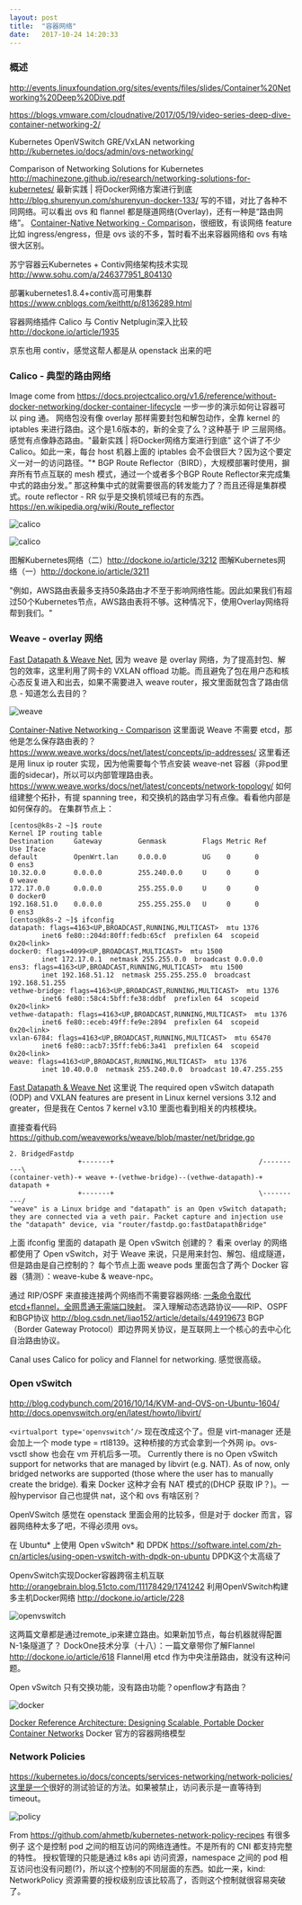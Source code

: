 ```yaml
---
layout: post
title:  "容器网络"
date:   2017-10-24 14:20:33
---
```


### 概述
http://events.linuxfoundation.org/sites/events/files/slides/Container%20Networking%20Deep%20Dive.pdf

https://blogs.vmware.com/cloudnative/2017/05/19/video-series-deep-dive-container-networking-2/

Kubernetes OpenVSwitch GRE/VxLAN networking http://kubernetes.io/docs/admin/ovs-networking/

Comparison of Networking Solutions for Kubernetes http://machinezone.github.io/research/networking-solutions-for-kubernetes/
最新实践 | 将Docker网络方案进行到底 http://blog.shurenyun.com/shurenyun-docker-133/ 写的不错，对比了各种不同网络。可以看出 ovs 和 flannel 都是隧道网络(Overlay)，还有一种是“路由网络”。
[Container-Native Networking - Comparison](https://docs.google.com/spreadsheets/d/1polIS2pvjOxCZ7hpXbra68CluwOZybsP1IYfr-HrAXc/edit#gid=0)，很细致，有谈网络 feature 比如 ingress/engress，但是 ovs 谈的不多，暂时看不出来容器网络和 ovs 有啥很大区别。

苏宁容器云Kubernetes + Contiv网络架构技术实现 http://www.sohu.com/a/246377951_804130

部署kubernetes1.8.4+contiv高可用集群 https://www.cnblogs.com/keithtt/p/8136289.html

容器网络插件 Calico 与 Contiv Netplugin深入比较 http://dockone.io/article/1935

京东也用 contiv，感觉这帮人都是从 openstack 出来的吧

### Calico - 典型的路由网络
Image come from https://docs.projectcalico.org/v1.6/reference/without-docker-networking/docker-container-lifecycle 一步一步的演示如何让容器可以 ping 通。 网络包没有像 overlay 那样需要封包和解包动作，全靠 kernel 的 iptables 来进行路由。这个是1.6版本的，新的全变了么？这种基于 IP 三层网络。感觉有点像静态路由。"最新实践 | 将Docker网络方案进行到底” 这个讲了不少Calico。如此一来，每台 host 机器上面的 iptables 会不会很巨大？因为这个要定义一对一的访问路径。"* BGP Route Reflector（BIRD），大规模部署时使用，摒弃所有节点互联的 mesh 模式，通过一个或者多个BGP Route Reflector来完成集中式的路由分发。” 那这种集中式的就需要很高的转发能力了？而且还得是集群模式。route reflector - RR 似乎是交换机领域已有的东西。https://en.wikipedia.org/wiki/Route_reflector

![calico](/images/2017/calico.png)

![calico](/images/2017/calico2.gif)

图解Kubernetes网络（二）http://dockone.io/article/3212 图解Kubernetes网络（一）http://dockone.io/article/3211

"例如，AWS路由表最多支持50条路由才不至于影响网络性能。因此如果我们有超过50个Kubernetes节点，AWS路由表将不够。这种情况下，使用Overlay网络将帮到我们。"

### Weave - overlay 网络
[Fast Datapath & Weave Net](https://www.weave.works/docs/net/latest/concepts/fastdp-how-it-works/), 因为 weave 是 overlay 网络，为了提高封包、解包的效率，这里利用了网卡的 VXLAN offload 功能。而且避免了包在用户态和核心态反复进入和出去，如果不需要进入 weave router，报文里面就包含了路由信息 - 知道怎么去目的？

![weave](/images/2017/weave.png)

[Container-Native Networking - Comparison](https://docs.google.com/spreadsheets/d/1polIS2pvjOxCZ7hpXbra68CluwOZybsP1IYfr-HrAXc/edit#gid=0) 这里面说 Weave 不需要 etcd，那他是怎么保存路由表的？https://www.weave.works/docs/net/latest/concepts/ip-addresses/ 这里看还是用 linux ip router 实现，因为他需要每个节点安装 weave-net 容器（非pod里面的sidecar)，所以可以内部管理路由表。
https://www.weave.works/docs/net/latest/concepts/network-topology/ 如何组建整个拓扑，有提 spanning tree，和交换机的路由学习有点像。看看他内部是如何保存的。
在集群节点上：
```
[centos@k8s-2 ~]$ route
Kernel IP routing table
Destination     Gateway         Genmask         Flags Metric Ref    Use Iface
default         OpenWrt.lan     0.0.0.0         UG    0      0        0 ens3
10.32.0.0       0.0.0.0         255.240.0.0     U     0      0        0 weave
172.17.0.0      0.0.0.0         255.255.0.0     U     0      0        0 docker0
192.168.51.0    0.0.0.0         255.255.255.0   U     0      0        0 ens3
[centos@k8s-2 ~]$ ifconfig 
datapath: flags=4163<UP,BROADCAST,RUNNING,MULTICAST>  mtu 1376
        inet6 fe80::204d:80ff:fedb:65cf  prefixlen 64  scopeid 0x20<link>
docker0: flags=4099<UP,BROADCAST,MULTICAST>  mtu 1500
        inet 172.17.0.1  netmask 255.255.0.0  broadcast 0.0.0.0
ens3: flags=4163<UP,BROADCAST,RUNNING,MULTICAST>  mtu 1500
        inet 192.168.51.12  netmask 255.255.255.0  broadcast 192.168.51.255
vethwe-bridge: flags=4163<UP,BROADCAST,RUNNING,MULTICAST>  mtu 1376
        inet6 fe80::58c4:5bff:fe38:ddbf  prefixlen 64  scopeid 0x20<link>
vethwe-datapath: flags=4163<UP,BROADCAST,RUNNING,MULTICAST>  mtu 1376
        inet6 fe80::eceb:49ff:fe9e:2894  prefixlen 64  scopeid 0x20<link>
vxlan-6784: flags=4163<UP,BROADCAST,RUNNING,MULTICAST>  mtu 65470
        inet6 fe80::acb7:35ff:feb6:3a41  prefixlen 64  scopeid 0x20<link>
weave: flags=4163<UP,BROADCAST,RUNNING,MULTICAST>  mtu 1376
        inet 10.40.0.0  netmask 255.240.0.0  broadcast 10.47.255.255
```
[Fast Datapath & Weave Net](https://www.weave.works/docs/net/latest/concepts/fastdp-how-it-works/) 这里说 The required open vSwitch datapath (ODP) and VXLAN features are present in Linux kernel versions 3.12 and greater，但是我在 Centos 7 kernel v3.10 里面也看到相关的内核模块。

直接查看代码 https://github.com/weaveworks/weave/blob/master/net/bridge.go
```
2. BridgedFastdp
                 +-------+                                    /----------\
(container-veth)-+ weave +-(vethwe-bridge)--(vethwe-datapath)-+ datapath +
                 +-------+                                    \----------/
"weave" is a Linux bridge and "datapath" is an Open vSwitch datapath; they are connected via a veth pair. Packet capture and injection use the "datapath" device, via "router/fastdp.go:fastDatapathBridge"
```
上面 ifconfig 里面的 datapath 是 Open vSwitch 创建的？
看来 overlay 的网络都使用了 Open vSwitch，对于 Weave 来说，只是用来封包、解包、组成隧道，但是路由是自己控制的？
每个节点上面 weave pods 里面包含了两个 Docker 容器（猜测）：weave-kube & weave-npc。

通过 RIP/OSPF 来直接连接两个网络而不需要容器网络: [一条命令取代etcd+flannel，全网贯通无需端口映射](http://dockone.io/article/466)。
深入理解动态选路协议——RIP、OSPF和BGP协议 http://blog.csdn.net/liao152/article/details/44919673 
BGP（Border Gateway Protocol）即边界网关协议，是互联网上一个核心的去中心化自治路由协议。

Canal uses Calico for policy and Flannel for networking. 感觉很高级。

### Open vSwitch
http://blog.codybunch.com/2016/10/14/KVM-and-OVS-on-Ubuntu-1604/ http://docs.openvswitch.org/en/latest/howto/libvirt/

`<virtualport type='openvswitch’/>` 现在改成这个了。但是 virt-manager 还是会加上一个 mode type = rtl8139。这种桥接的方式会拿到一个外网 ip。ovs-vsctl show 也会在 vm 开机后多一项。
Currently there is no Open vSwitch support for networks that are managed by libvirt (e.g. NAT). As of now, only bridged networks are supported (those where the user has to manually create the bridge).
看来 Docker 这种才会有 NAT 模式的(DHCP 获取 IP？)。一般hypervisor 自己也提供 nat，这个和 ovs 有啥区别？

OpenVSwitch 感觉在 openstack 里面会用的比较多，但是对于 docker 而言，容器网络种太多了吧，不得必须用 ovs。

在 Ubuntu* 上使用 Open vSwitch* 和 DPDK https://software.intel.com/zh-cn/articles/using-open-vswitch-with-dpdk-on-ubuntu DPDK这个太高级了

OpenvSwitch实现Docker容器跨宿主机互联 http://orangebrain.blog.51cto.com/11178429/1741242
利用OpenVSwitch构建多主机Docker网络 http://dockone.io/article/228

![openvswitch](/images/2017/openvswitch.png)

这两篇文章都是通过remote_ip来建立路由。如果新加节点，每台机器就得配置 N-1条隧道了？
DockOne技术分享（十八）：一篇文章带你了解Flannel http://dockone.io/article/618 Flannel用 etcd 作为中央注册路由，就没有这种问题。

Open vSwitch 只有交换功能，没有路由功能？openflow才有路由？

![docker](/images/2017/docker-network.png)

[Docker Reference Architecture: Designing Scalable, Portable Docker Container Networks](https://success.docker.com/article/Docker_Reference_Architecture-_Designing_Scalable,_Portable_Docker_Container_Networks)
Docker 官方的容器网络模型

### Network Policies
https://kubernetes.io/docs/concepts/services-networking/network-policies/
[这里是一个](https://kubernetes.io/docs/tasks/administer-cluster/declare-network-policy/)很好的测试验证的方法。如果被禁止，访问表示是一直等待到 timeout。

![policy](/images/2017/network-policy.gif)

From https://github.com/ahmetb/kubernetes-network-policy-recipes 有很多例子
这个是控制 pod 之间的相互访问的网络连通性。不是所有的 CNI 都支持完整的特性。
授权管理的只能是通过 k8s api 访问资源，namespace 之间的 pod 相互访问也没有问题(?)，所以这个控制的不同层面的东西。如此一来，kind: NetworkPolicy 资源需要的授权级别应该比较高了，否则这个控制就很容易突破了。

